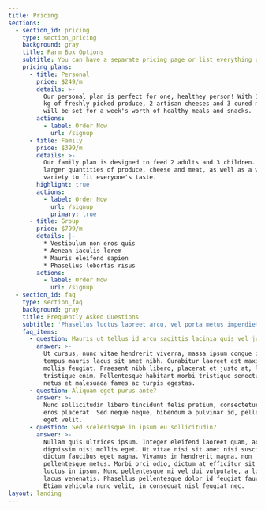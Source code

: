 ```yaml
---
title: Pricing
sections:
  - section_id: pricing
    type: section_pricing
    background: gray
    title: Farm Box Options
    subtitle: You can have a separate pricing page or list everything on the home page.
    pricing_plans:
      - title: Personal
        price: $249/m
        details: >-
          Our personal plan is perfect for one, healthey person! With 10 lbs / 5
          kg of freshly picked produce, 2 artisan cheeses and 3 cured meats, you
          will be set for a week's worth of healthy meals and snacks.
        actions:
          - label: Order Now
            url: /signup
      - title: Family
        price: $399/m
        details: >-
          Our family plan is designed to feed 2 adults and 3 children. With
          larger quantities of produce, cheese and meat, as well as a wider
          variety to fit everyone's taste.
        highlight: true
        actions:
          - label: Order Now
            url: /signup
            primary: true
      - title: Group
        price: $799/m
        details: |-
          * Vestibulum non eros quis
          * Aenean iaculis lorem
          * Mauris eleifend sapien
          * Phasellus lobortis risus
        actions:
          - label: Order Now
            url: /signup
  - section_id: faq
    type: section_faq
    background: gray
    title: Frequently Asked Questions
    subtitle: 'Phasellus luctus laoreet arcu, vel porta metus imperdiet sit amet.'
    faq_items:
      - question: Mauris ut tellus id arcu sagittis lacinia quis vel justo?
        answer: >-
          Ut cursus, nunc vitae hendrerit viverra, massa ipsum congue quam, sed
          tempus mauris lacus sit amet nibh. Curabitur laoreet est maximus
          mollis feugiat. Praesent nibh libero, placerat et justo at, luctus
          tristique enim. Pellentesque habitant morbi tristique senectus et
          netus et malesuada fames ac turpis egestas.
      - question: Aliquam eget purus ante?
        answer: >-
          Nunc sollicitudin libero tincidunt felis pretium, consectetur aliquam
          eros placerat. Sed neque neque, bibendum a pulvinar id, pellentesque
          eget velit. 
      - question: Sed scelerisque in ipsum eu sollicitudin?
        answer: >-
          Nullam quis ultrices ipsum. Integer eleifend laoreet quam, ac
          dignissim nisi mollis eget. Ut vitae nisi sit amet nisi suscipit
          dictum faucibus eget magna. Vivamus in hendrerit magna, non
          pellentesque metus. Morbi orci odio, dictum at efficitur sit amet,
          luctus in ipsum. Nunc pellentesque mi vel dui vulputate, a lobortis
          lacus venenatis. Phasellus pellentesque dolor id feugiat faucibus.
          Etiam vehicula nunc velit, in consequat nisl feugiat nec.
layout: landing
---
```

